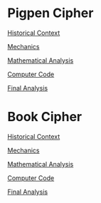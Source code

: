 # Pigpen Cipher

[Historical Context](historicalContext.md)

[Mechanics](mechanics.md)

[Mathematical Analysis](mathematicalAnalysis.md)

[Computer Code](computerCode.md)

[Final Analysis]()

# Book Cipher

[Historical Context](bookHistoricalContext.md)

[Mechanics]()

[Mathematical Analysis]()

[Computer Code]()

[Final Analysis]()
